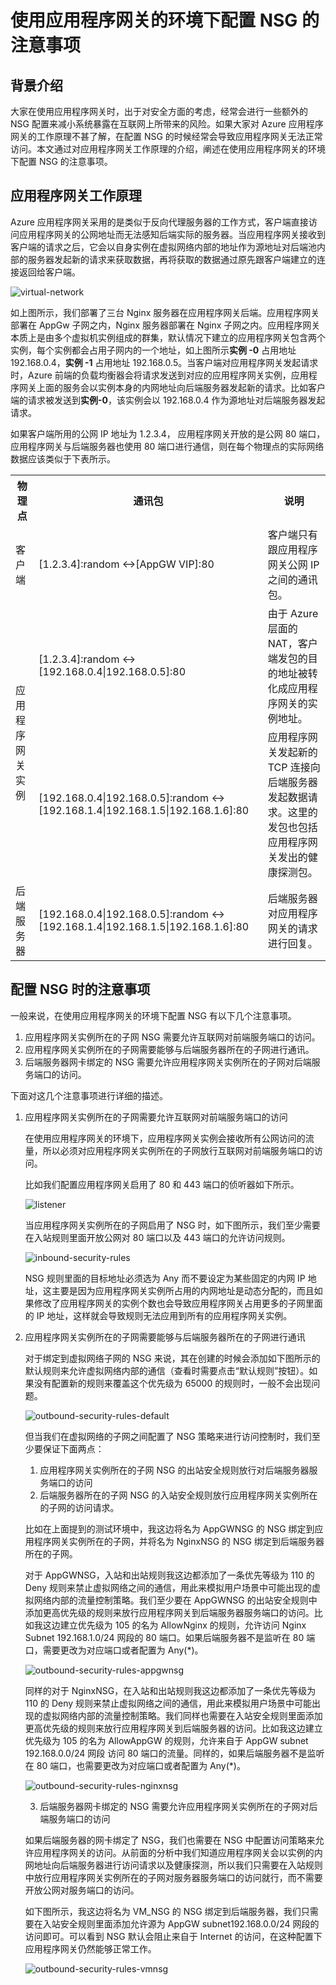 <properties
    pageTitle="使用应用程序网关的环境下配置 NSG 的注意事项"
    description="使用应用程序网关的环境下配置 NSG 的注意事项"
    service=""
    resource="applicationgateway"
    authors="Fred Li"
    displayOrder=""
    selfHelpType=""
    supportTopicIds=""
    productPesIds=""
    resourceTags="Application Gateway, NSG"
    cloudEnvironments="MoonCake" />
<tags
    ms.service="application-gateway-aog"
    ms.date=""
    wacn.date="03/16/2017" />
# 使用应用程序网关的环境下配置 NSG 的注意事项

## 背景介绍

大家在使用应用程序网关时，出于对安全方面的考虑，经常会进行一些额外的 NSG 配置来减小系统暴露在互联网上所带来的风险。如果大家对 Azure 应用程序网关的工作原理不甚了解，在配置 NSG 的时候经常会导致应用程序网关无法正常访问。本文通过对应用程序网关工作原理的介绍，阐述在使用应用程序网关的环境下配置 NSG 的注意事项。

## 应用程序网关工作原理

Azure 应用程序网关采用的是类似于反向代理服务器的工作方式，客户端直接访问应用程序网关的公网地址而无法感知后端实际的服务器。当应用程序网关接收到客户端的请求之后，它会以自身实例在虚拟网络内部的地址作为源地址对后端池内部的服务器发起新的请求来获取数据，再将获取的数据通过原先跟客户端建立的连接返回给客户端。

![virtual-network](./media/aog-application-gateway-howto-configure-nsg/virtual-network.png)

如上图所示，我们部署了三台 Nginx 服务器在应用程序网关后端。应用程序网关部署在 AppGw 子网之内，Nginx 服务器部署在 Nginx 子网之内。应用程序网关本质上是由多个虚拟机实例组成的群集，默认情况下建立的应用程序网关包含两个实例，每个实例都会占用子网内的一个地址，如上图所示**实例 -0** 占用地址 192.168.0.4，**实例 -1** 占用地址 192.168.0.5。当客户端对应用程序网关发起请求时，Azure 前端的负载均衡器会将请求发送到对应的应用程序网关实例，应用程序网关上面的服务会以实例本身的内网地址向后端服务器发起新的请求。比如客户端的请求被发送到**实例-0**，该实例会以 192.168.0.4 作为源地址对后端服务器发起请求。

如果客户端所用的公网 IP 地址为 1.2.3.4， 应用程序网关开放的是公网 80 端口，应用程序网关与后端服务器也使用 80 端口进行通信，则在每个物理点的实际网络数据应该类似于下表所示。

<table>
<tr>
    <th>物理点</th>
    <th>通讯包</th>
    <th>说明</th>
</tr>
    <td>客户端</td>
    <td>[1.2.3.4]:random <->[AppGW VIP]:80</td>
    <td>客户端只有跟应用程序网关公网 IP 之间的通讯包。</td>
<tr>
    <td rowspan="2">应用程序网关实例</td>
    <td>[1.2.3.4]:random <->[192.168.0.4|192.168.0.5]:80</td>
    <td>由于 Azure 层面的 NAT，客户端发包的目的地址被转化成应用程序网关的实例地址。</td>
</tr>
<tr>
    <td>[192.168.0.4|192.168.0.5]:random <-> [192.168.1.4|192.168.1.5|192.168.1.6]:80</td>
    <td>应用程序网关发起新的 TCP 连接向后端服务器发起数据请求。这里的发包也包括应用程序网关发出的健康探测包。</td>
</tr>
<tr>
    <td>后端服务器</td>
    <td>[192.168.0.4|192.168.0.5]:random <-> [192.168.1.4|192.168.1.5|192.168.1.6]:80</td>
    <td>后端服务器对应用程序网关的请求进行回复。</td>
</tr>
</table>

## 配置 NSG 时的注意事项

一般来说，在使用应用程序网关的环境下配置 NSG 有以下几个注意事项。

1. 应用程序网关实例所在的子网 NSG 需要允许互联网对前端服务端口的访问。
2. 应用程序网关实例所在的子网需要能够与后端服务器所在的子网进行通讯。
3. 后端服务器网卡绑定的 NSG 需要允许应用程序网关实例所在的子网对后端服务端口的访问。

下面对这几个注意事项进行详细的描述。

1. 应用程序网关实例所在的子网需要允许互联网对前端服务端口的访问

    在使用应用程序网关的环境下，应用程序网关实例会接收所有公网访问的流量，所以必须对应用程序网关实例所在的子网放行互联网对前端服务端口的访问。

    比如我们配置应用程序网关启用了 80 和 443 端口的侦听器如下所示。

    ![listener](./media/aog-application-gateway-howto-configure-nsg/listener.png)

    当应用程序网关实例所在的子网启用了 NSG 时，如下图所示，我们至少需要在入站规则里面开放公网对 80 端口以及 443 端口的允许访问规则。

    ![inbound-security-rules](./media/aog-application-gateway-howto-configure-nsg/inbound-security-rules.png)

    NSG 规则里面的目标地址必须选为 Any 而不要设定为某些固定的内网 IP 地址，这主要是因为应用程序网关实例所占用的内网地址是动态分配的，而且如果修改了应用程序网关的实例个数也会导致应用程序网关占用更多的子网里面的 IP 地址，这样就会导致规则无法应用到所有的应用程序网关实例。

2. 应用程序网关实例所在的子网需要能够与后端服务器所在的子网进行通讯

    对于绑定到虚拟网络子网的 NSG 来说，其在创建的时候会添加如下图所示的默认规则来允许虚拟网络内部的通信（查看时需要点击“默认规则”按钮）。如果没有配置新的规则来覆盖这个优先级为 65000 的规则时，一般不会出现问题。

    ![outbound-security-rules-default](./media/aog-application-gateway-howto-configure-nsg/outbound-security-rules-default.png)

    但当我们在虚拟网络的子网之间配置了 NSG 策略来进行访问控制时，我们至少要保证下面两点：

    1. 应用程序网关实例所在的子网 NSG 的出站安全规则放行对后端服务器服务端口的访问
    2. 后端服务器所在的子网 NSG 的入站安全规则放行应用程序网关实例所在的子网的访问请求。

    比如在上面提到的测试环境中，我这边将名为 AppGWNSG 的 NSG 绑定到应用程序网关实例所在的子网，并将名为 NginxNSG 的 NSG 绑定到后端服务器所在的子网。

    对于 AppGWNSG，入站和出站规则我这边都添加了一条优先等级为 110 的 Deny 规则来禁止虚拟网络之间的通信，用此来模拟用户场景中可能出现的虚拟网络内部的流量控制策略。我们至少要在 AppGWNSG 的出站安全规则中添加更高优先级的规则来放行应用程序网关到后端服务器服务端口的访问。比如我这边建立优先级为 105 的名为 AllowNginx 的规则，允许访问 Nginx Subnet 192.168.1.0/24 网段的 80 端口。如果后端服务器不是监听在 80 端口，需要更改为对应端口或者配置为 Any(*)。

    ![outbound-security-rules-appgwnsg](./media/aog-application-gateway-howto-configure-nsg/outbound-security-rules-appgwnsg.png)

    同样的对于 NginxNSG，在入站和出站规则我这边都添加了一条优先等级为 110 的 Deny 规则来禁止虚拟网络之间的通信，用此来模拟用户场景中可能出现的虚拟网络内部的流量控制策略。我们同样也需要在入站安全规则里面添加更高优先级的规则来放行应用程序网关到后端服务器的访问。比如我这边建立优先级为 105 的名为 AllowAppGW 的规则，允许来自于 AppGW subnet 192.168.0.0/24 网段 访问 80 端口的流量。同样的，如果后端服务器不是监听在 80 端口，也需要更改为对应端口或者配置为 Any(*)。

    ![outbound-security-rules-nginxnsg](./media/aog-application-gateway-howto-configure-nsg/outbound-security-rules-nginxnsg.png)

    3. 后端服务器网卡绑定的 NSG 需要允许应用程序网关实例所在的子网对后端服务端口的访问

    如果后端服务器的网卡绑定了 NSG，我们也需要在 NSG 中配置访问策略来允许应用程序网关的访问。从前面的分析中我们知道应用程序网关会以实例的内网地址向后端服务器进行访问请求以及健康探测，所以我们只需要在入站规则中放行应用程序网关实例所在的子网对服务器服务端口的访问就行，而不需要开放公网对服务端口的访问。

    如下图所示，我这边将名为 VM_NSG 的 NSG 绑定到后端服务器，我们只需要在入站安全规则里面添加允许源为 AppGW subnet192.168.0.0/24 网段的访问即可。可以看到 NSG 默认会阻止来自于 Internet 的访问，在这种配置下应用程序网关仍然能够正常工作。

    ![outbound-security-rules-vmnsg](./media/aog-application-gateway-howto-configure-nsg/outbound-security-rules-vmnsg.png)
